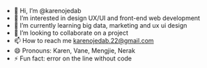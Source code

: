 - 👋 Hi, I’m @karenojedab
- 👀 I’m interested in design UX/UI and front-end web development
- 🌱 I’m currently learning big data, marketing and ux ui design
- 💞️ I’m looking to collaborate on a project
- 📫 How to reach me karenojedab.22@gmail.com
- 😄 Pronouns: Karen, Vane, Mengjie,  Nerak
- ⚡ Fun fact: error on the line without code

<!---
karenojedab/karenojedab is a ✨ special ✨ repository because its `README.md` (this file) appears on your GitHub profile.
You can click the Preview link to take a look at your changes.
--->
